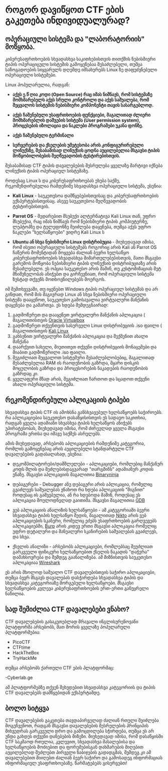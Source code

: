 # როგორ დავიწყოთ CTF ების გაკეთება ინდივიდუალურად?



## ოპერაციული სისტემა და "ლაბორატორიის" მოწყობა.

კიბერუსაფრთხოების სხვადასხვა საკითხებისთვის თითქმის ნებისმიერი ტიპის ოპერაციცული სისტემის გამოყენებაა შესაძლებელი, თუმცა
საზოგადოების სიყვარულს დღემდე იმსახურებს Linux ზე დაფუძვნებული ოპერაციული სისტემები. 

Linux პოპულარულია, რადგან:

- **აქვს ე.წ ღია კოდი (Open Source) რაც იმას ნიშნავს, რომ სისტემაზე მომხმარებელს აქვს სრული კონტროლი და აქვს საშუალება,
რომ შეცვალოს სისტემის ნებისმიერი კომპონენტი თავის სასარგებლოდ.**

- **აქვს ჩაშენებული უსაფრთხოების ფუნქციები, მაგალითად ძლიერი მომხმარებლის დაშვების სისტემა (User permission system), პროცესების იზოლაცია და
ნაკლები პროგრამები უკანა ფონზე.**

- **აქვს ჩაშენებული ტერმინალი**

- **სერვერების და ქსელების უმეტესობა არის კონფიგურირებული ლინუქსზე, შესაბამისად ლინუქსის ცოდნა აუცილებელია მსგავსი ტიპის მოწყობილობების
შეღწევადობის ტესტირებისთვის.**


შესაბამისად CTF ტიპის დავალებების შესრულება ყველაზე მარტივი იქნება ლინუქსის ტიპის ოპერაციულ სისტემაზე.


როდესაც Linux ს და კიბერუსაფრთხოებას ეხება საქმე, რეკომენდირებულია რამდენიმე სხვადასხვა ოპერაციული სისტემა, ესენია:

- **Kali Linux** - საუკეთესოა დამწყებებისთვისაც და კიბერუსაფრთხოების ექსპერტებისთვისაც. ასევე საუკეთესოა შეღწევადობის ტესტირებისთვის.

- **Parrot OS** - შედარებით მსუბუქი ალტერნატივა Kali Linux თან, უფრო მსუბუქია, რაც იმას ნიშნავს რომ ნებისმიერი ტიპის კომპიუტერზე, ლეპტოპზე და ტელეფონზე შეიძლება დაყენება,
თუმცა აქვს უფრო ნაკლები "ხელსაწყოები" ვიდრე Kali Linux ს

- **Ubuntu ან სხვა ნებისმიერი Linux დისტრიბუცია** - მიუხედავად იმისა, რომ ისეთი ოპერაციული სისტემებს როგორიც არის Kali ან Parrot OS ჩაწერის მომენტიდან მოყვება
ძალიან ბევრი ხელსაწყო კიბერუსაფრთხოების სხვადასხვა მიმართულებებისთვის, მათი მსგავსი გარემოს მოწყობა ნებისმიერი ტიპის ლინუქსის დისტრიბუციაზე არის შესაძლებელი.
ეს ოპცია საუკეთესო არის მაშინ, თუ კუსტომიზაციას მეტ მნიშვნელობას ანიჭებთ და გირჩევნიათ, რომ ოპერაციული სისტემა ზუსტად თქვენს მოთხოვნილებებს მოერგოს.


იმ შემთხვევაში, თუ იყენებთ Windows ტიპის ოპერაციულ სისტემას და არ გინდათ, რომ მის მაგივრად Linux ან სხვა ნებისმიერი ოპერაციული სისტემა დააყენოთ, საუკეთესო გამოსავალია ვირტუალური
მანქანის დაყენება და გამართვა. ეს ხდება შემდეგნაირად:

1. გადმოწერეთ და დააყენეთ ვირტუალური მანქანის აპლიკაცია ( მაგალითისთვის [Oracle Virtualbox](https://www.virtualbox.org/)
2. გადმოწერეთ თქვენთვის სასურველი Linux დისტრიბუციის .iso ფაილი ( მაგალითისთვის [Kali Linux](https://www.kali.org/get-kali/#kali-virtual-machines)
3. გახსენით ვირტუალური მანქანის აპლიკაცია და შექმენით ახალი მანქანა
4. დაარქვით სახელი, მიუთითეთ თქვენი დისტრიბუციის მონაცემები და მიაბით გადმოწერილი .iso ფაილი.
5. შეგიძლიათ შეცვალოთ სისტემური შესაძლებლობებიც, მაგალითად შესაძლებელია RAM ის რაოდენობის გაზრდა, მყარი დისკის მოცულობის გაზრდა და პროცესორების ნაკადების რაოდენობის გაზრდაც კი.
6. ყველაფერი მზად არის, შეგიძლიათ ჩართოთ და სცადოთ თქვენი ახალი ოპერაციული სისტემა.



## რეკომენდირებული აპლიკაციის ტიპები

სხვადასხვა ტიპის CTF ის ამოხსნა განსხვავებულ ხელსაწყოებს საჭიროებს. რა აპლიკაციებია საუკეთესო დასაწყისისთვის ეს სადავო საკითხია, რადგან
ყველა ადამიანი სხვასხვა ტიპის ხელსაწყოს ანიჭებს უპირატესობას, მიუხედავად იმისა, რომ ძირეულად ყველა მსგავსი პროგრამა ერთსა და იმავე საქმეს ასრულებს.

ამის მიუხედავად, არსებობს აპლიკაციების რამდენიმე კატეგორია, რომლის გამოყენებაც არის აუცილებელი სტანდარტული CTF დავალებების გადასალახად, ესენია:

- დეკომპილატორები/დამშლელები - აპლიკაციები, რომლებიც მანქანურ კოდს შლის და შეძლებისდაგვარად "თარგმინს" ადამიანურ კოდის ენაზე. მსგავსი აპლიკაციის მაგალითია [Binaryninja](https://binary.ninja/)
  
- დებაგერები - Debugger ანუ დებაგერი არის აპლიკაცია, რომელიც გვაძლევს საშუალებას ვნახოთ რა ხდება აპლიკაციის "შიგნით" როდესაც ის გაშვებულია, ან რა ხდებოდა მაშინ, როდესაც ეს აპლიკაცია მოულოდნელად გაითიშა.
მსგავსი მაგალითია [GDB](https://www.sourceware.org/gdb/)

- ვებ აპლიკაციის ანალიზის ხელსაწყოები - ამ კატეგორიაში ბევრი სხვადასხვა ტიპის ხელსაწყო შედის, მაგალითად [Nikto](https://www.cirt.net/Nikto2) არის ვებ აპლიკაციების სკანერი, რომელიც ეძებს უსაფრთხოების გარღვევებს აპლიკაციებში, [Burp](https://portswigger.net/burp) არის კიდევ ერთი მსგავსი აპლიკაცია რომელიც უფრო დეტალური და მანუალური სკანირების საშუალებას გვაძლევს, და სხვა.

- ქსელის ანალიზი - არსებობს აპლიკაციები, რომლებსაც შეუძლიათ გარკვეული ფიზიკური ხელსაწყოებით ქსელის ნაკადის "დაჭერა" დამახსოვრება და შემდეგ გაანალიზება. ამ მიზნისთვის საუკეთესო აპლიკაციაა [Wireshark](https://www.wireshark.org/)


ეს არის მხოლოდ საშუალო CTF დავალებისთვის საჭირო აპლიკაციები, თუმცა ბევრ მსგავს დავალებას დასჭირდება სხვადასხვა ტიპის და სხვადასხვა კატეგორიაზე მორგებული ხელსაწყოები. მსგავსი ხელსაწყოების კვლევა 
კიბერუსაფრთხოების ერთ-ერთი განუყრელი ნაწილია.


## სად შემიძლია CTF დავალებები ვნახო?

CTF დავალებების გასაკეთებლად მრავალი ინგლისურენოვანი პლატფორმა არსებობს, მათ შორის ყველაზე პოპულარული პლატფორმებია:

- PicoCTF
- CTFtime
- HackTheBox
- TryHackMe


თუმცა არსებობს ქართული CTF ების პლატფორმაც:

-Cyberlab.ge


ამ პლატფორმებზე თქვენ შეხვდებით სხვადასხვა კატეგორიის და ტიპის CTF დავალებებს დამწყებიდან ექსპერტამდე.


## ბოლო სიტყვა

CTF დავალებების გაკეთება თავდაპირველად ძალიან რთული შეიძლება მოგეჩვენოთ, რადგან მსგავსი დავალებების შესრულების პრინციპის მიხვედრას გარკვეული დრო და 
გამოცდილება სჭირდება, თუმცა ეს არ უნდა გახდეს თქვენი დანებების მიზეზი. მიუხედავად იმისა, რომ დასაწყისში CTF საკმაოდ რთულია, კვლევით, სხვადასხვა მასალებისა 
და ხელსაწყოების მოძიებით და ფორუმებისგან დახმარების მიღებით აუცილებლად შეძლებთ პირველი ნაბიჯების გადადგმას, შემდეგ კი ამ დავალებებით მიიღებთ ძალიან ბევრ
საჭირო და გამოსადეგ ინფორმაციას ინფორმაციულ უსაფრთხოებაზე. წარმატებებს გისურვებთ!






